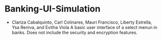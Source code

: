 # Banking-UI-Simulation
- Clariza Cabalquinto, Carl Colinares, Mauri Francisco, Liberty Estrella, Ysa Reniva, and Evitha Viola
A basic user interface of a select menun in banks. Does not include the security and encryption features.
